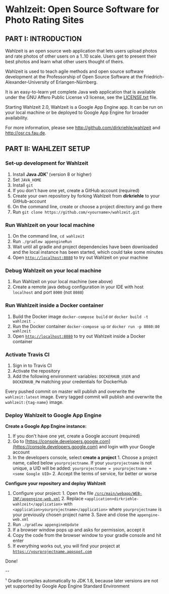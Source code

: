 # Wahlzeit: Open Source Software for Photo Rating Sites


## PART I: INTRODUCTION

Wahlzeit is an open source web application that lets users upload photos and rate photos of other users on a 1..10 scale. Users get to present their best photos and learn what other users thought of theirs. 

Wahlzeit is used to teach agile methods and open source software development at the Professorship of Open Source Software at the Friedrich-Alexander-University of Erlangen-Nürnberg.

It is an easy-to-learn yet complete Java web application that is available under the GNU Affero Public License v3 license, see the [LICENSE.txt](/LICENSE.txt) file.

Starting Wahlzeit 2.0, Wahlzeit is a Google App Engine app. It can be run on your local machine or be deployed to Google App Engine for broader availability.

For more information, please see http://github.com/dirkriehle/wahlzeit and http://osr.cs.fau.de.


## PART II: WAHLZEIT SETUP

### Set-up development for Wahlzeit

  1. Install **Java JDK**¹ (version 8 or higher)
  2. Set ``JAVA_HOME``
  2. Install ``git``
  3. If you don't have one yet, create a GitHub account (required)
  4. Create your own repository by forking Wahlzeit from **dirkriehle** to your GitHub-account
  5. On the command line, create or choose a project directory and go there 
  6. Run ```git clone https://github.com/<yourname>/wahlzeit.git```


### Run Wahlzeit on your local machine
  1. On the command line, ```cd wahlzeit```
  2. Run ```./gradlew appengineRun```
  3. Wait until all gradle and project dependencies have been downloaded and the local instance has been started, which could take some minutes
  4. Open [``http://localhost:8080``](http://localhost:8080) to try out Wahlzeit on your machine


### Debug Wahlzeit on your local machine
  1. Run Wahlzeit on your local machine (see above)
  2. Create a remote java debug configuration in your IDE with host ``localhost`` and port ``8000`` (not ``8080``)


### Run Wahlzeit inside a Docker container
  1. Build the Docker image ``docker-compose build`` or ``docker build -t wahlzeit .``
  2. Run the Docker container ``docker-compose up`` or ``docker run -p 8080:80 wahlzeit``
  3. Open [``http://localhost:8080``](http://localhost:8080) to try out Wahlzeit inside a Docker container
  
### Activate Travis CI
  1. Sign in to Travis CI
  2. Activate the repository
  3. Add the following environment variables: `DOCKERHUB_USER` and `DOCKERHUB_PW` matching your credentials for DockerHub

Every pushed commit on master will publish and overwrite the `wahlzeit:latest` image. Every tagged commit will publish and overwrite the `wahlzeit:{tag-name}` image.

### Deploy Wahlzeit to Google App Engine

**Create a Google App Engine instance:**
  1. If you don't have one yet, create a Google account (required)
  2. Go to [https://console.developers.google.com](https://console.developers.google.com) and login with your Google account
  3. In the developers console, select **create a project**
    1. Choose a project name, called below ``yourprojectname``. If your ``yourprojectname`` is not unique, a UID will be added: ``yourprojectname = yourprojectname + <some Google UID>`` 
    2. Accept the terms of service, for better or worse

**Configure your repository and deploy Wahlzeit**
  1. Configure your project:
    1. Open the file [``/src/main/webapp/WEB-INF/appengine-web.xml``](/src/main/webapp/WEB-INF/appengine-web.xml)
    2. Replace ``<application>dirkriehle-wahlzeit</application>`` with `<application>yourprojectname</application>` where `yourprojectname` is your previously chosen project name
    3. Save and close the ``appengine-web.xml``
  2. Run ```./gradlew appengineUpdate```
  3. If a browser window pops up and asks for permission, accept it
  4. Copy the code from the browser window to your gradle console and hit enter
  5. If everything works out, you will find your project at [``https://yourprojectname.appspot.com``](https://yourprojectname.appspot.com)

Done!

--

¹ Gradle compiles automatically to JDK 1.8, because later versions are not yet supported by Google App Engine Standard Environment
